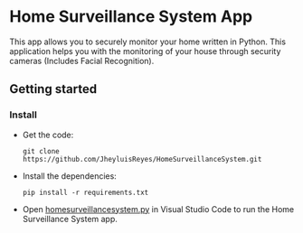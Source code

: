 # Home Surveillance System App
This app allows you to securely monitor your home written in Python.
This application helps you with the monitoring of your house through security cameras (Includes Facial Recognition).


## Getting started

### Install
- Get the code:

    ```
    git clone https://github.com/JheyluisReyes/HomeSurveillanceSystem.git
    ```

- Install the dependencies:
    ```
    pip install -r requirements.txt
    ```

- Open [homesurveillancesystem.py](homesurveillancesystem.py) in Visual Studio Code to run the Home Surveillance System app.
